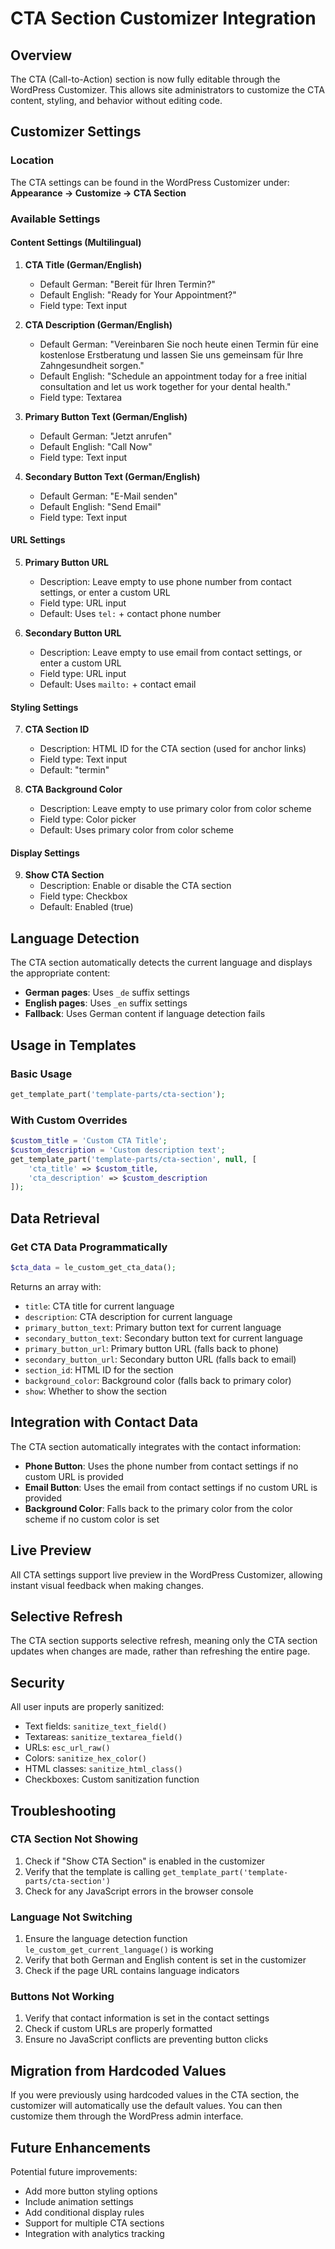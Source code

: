 # CTA Section Customizer Integration

## Overview

The CTA (Call-to-Action) section is now fully editable through the WordPress Customizer. This allows site administrators to customize the CTA content, styling, and behavior without editing code.

## Customizer Settings

### Location

The CTA settings can be found in the WordPress Customizer under:
**Appearance → Customize → CTA Section**

### Available Settings

#### Content Settings (Multilingual)

1. **CTA Title (German/English)**

   - Default German: "Bereit für Ihren Termin?"
   - Default English: "Ready for Your Appointment?"
   - Field type: Text input

2. **CTA Description (German/English)**

   - Default German: "Vereinbaren Sie noch heute einen Termin für eine kostenlose Erstberatung und lassen Sie uns gemeinsam für Ihre Zahngesundheit sorgen."
   - Default English: "Schedule an appointment today for a free initial consultation and let us work together for your dental health."
   - Field type: Textarea

3. **Primary Button Text (German/English)**

   - Default German: "Jetzt anrufen"
   - Default English: "Call Now"
   - Field type: Text input

4. **Secondary Button Text (German/English)**
   - Default German: "E-Mail senden"
   - Default English: "Send Email"
   - Field type: Text input

#### URL Settings

5. **Primary Button URL**

   - Description: Leave empty to use phone number from contact settings, or enter a custom URL
   - Field type: URL input
   - Default: Uses `tel:` + contact phone number

6. **Secondary Button URL**
   - Description: Leave empty to use email from contact settings, or enter a custom URL
   - Field type: URL input
   - Default: Uses `mailto:` + contact email

#### Styling Settings

7. **CTA Section ID**

   - Description: HTML ID for the CTA section (used for anchor links)
   - Field type: Text input
   - Default: "termin"

8. **CTA Background Color**
   - Description: Leave empty to use primary color from color scheme
   - Field type: Color picker
   - Default: Uses primary color from color scheme

#### Display Settings

9. **Show CTA Section**
   - Description: Enable or disable the CTA section
   - Field type: Checkbox
   - Default: Enabled (true)

## Language Detection

The CTA section automatically detects the current language and displays the appropriate content:

- **German pages**: Uses `_de` suffix settings
- **English pages**: Uses `_en` suffix settings
- **Fallback**: Uses German content if language detection fails

## Usage in Templates

### Basic Usage

```php
get_template_part('template-parts/cta-section');
```

### With Custom Overrides

```php
$custom_title = 'Custom CTA Title';
$custom_description = 'Custom description text';
get_template_part('template-parts/cta-section', null, [
    'cta_title' => $custom_title,
    'cta_description' => $custom_description
]);
```

## Data Retrieval

### Get CTA Data Programmatically

```php
$cta_data = le_custom_get_cta_data();
```

Returns an array with:

- `title`: CTA title for current language
- `description`: CTA description for current language
- `primary_button_text`: Primary button text for current language
- `secondary_button_text`: Secondary button text for current language
- `primary_button_url`: Primary button URL (falls back to phone)
- `secondary_button_url`: Secondary button URL (falls back to email)
- `section_id`: HTML ID for the section
- `background_color`: Background color (falls back to primary color)
- `show`: Whether to show the section

## Integration with Contact Data

The CTA section automatically integrates with the contact information:

- **Phone Button**: Uses the phone number from contact settings if no custom URL is provided
- **Email Button**: Uses the email from contact settings if no custom URL is provided
- **Background Color**: Falls back to the primary color from the color scheme if no custom color is set

## Live Preview

All CTA settings support live preview in the WordPress Customizer, allowing instant visual feedback when making changes.

## Selective Refresh

The CTA section supports selective refresh, meaning only the CTA section updates when changes are made, rather than refreshing the entire page.

## Security

All user inputs are properly sanitized:

- Text fields: `sanitize_text_field()`
- Textareas: `sanitize_textarea_field()`
- URLs: `esc_url_raw()`
- Colors: `sanitize_hex_color()`
- HTML classes: `sanitize_html_class()`
- Checkboxes: Custom sanitization function

## Troubleshooting

### CTA Section Not Showing

1. Check if "Show CTA Section" is enabled in the customizer
2. Verify that the template is calling `get_template_part('template-parts/cta-section')`
3. Check for any JavaScript errors in the browser console

### Language Not Switching

1. Ensure the language detection function `le_custom_get_current_language()` is working
2. Verify that both German and English content is set in the customizer
3. Check if the page URL contains language indicators

### Buttons Not Working

1. Verify that contact information is set in the contact settings
2. Check if custom URLs are properly formatted
3. Ensure no JavaScript conflicts are preventing button clicks

## Migration from Hardcoded Values

If you were previously using hardcoded values in the CTA section, the customizer will automatically use the default values. You can then customize them through the WordPress admin interface.

## Future Enhancements

Potential future improvements:

- Add more button styling options
- Include animation settings
- Add conditional display rules
- Support for multiple CTA sections
- Integration with analytics tracking
